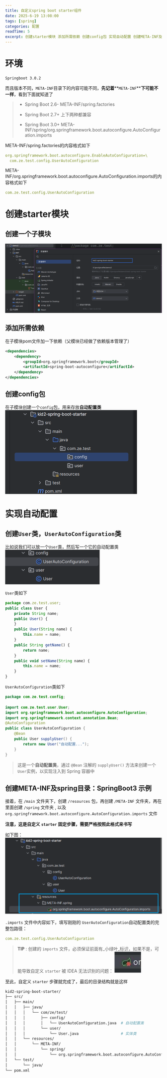 ```yaml
---
title: 自定义spring boot starter组件
date: 2025-6-19 13:08:00
tags: [spring]
categories: 配置
readTime: 5
excerpt: 创建starter模块 添加所需依赖 创建config包 实现自动配置 创建META-INF及spring目录  接着，在 /main 文件夹下，创建 /resources 包，再创建 /META-INF 文件夹，再在里面创建 /spring 文件夹 , 以及 org.springframework.boot.autoconfigure.AutoConfiguration.imports 文件注意，这是自定义 starter 固定步骤，需要严格按照此格式来书写
---
```


# 环境
`Springboot 3.0.2`


而且版本不同，`META-INF`目录下的内容可能不同，**先记着****`META-INF`****下可能不一样**，看到下面就知道了

> - Spring Boot 2.6- META-INF/spring.factories
>     
> - Spring Boot 2.7+ 上下两种都兼容
>     
> - Spring Boot 3.0+ META-INF/spring/org.springframework.boot.autoconfigure.AutoConfiguration.imports
>     

  

META-INF/spring.factories的内容格式如下

```YAML
org.springframework.boot.autoconfigure.EnableAutoConfiguration=\
  com.ze.test.config.UserAutoConfiguration
```

META-INF/org.springframework.boot.autoconfigure.AutoConfiguration.imports的内容格式如下

```YAML
com.ze.test.config.UserAutoConfiguration
```

  

# 创建starter模块

## 创建一个子模块

![](https://raw.githubusercontent.com/zebytes/images/main/20250619125631624.png)


 

## 添加所需依赖

在子模块pom文件加一下依赖（父模块已经做了依赖版本管理了）

```XML
<dependencies>
    <dependency>
        <groupId>org.springframework.boot</groupId>
        <artifactId>spring-boot-autoconfigure</artifactId>
    </dependency>
</dependencies>
```

  

## 创建config包

在子模块创建一个`config`包，用来存放**自动配置类**
![](https://raw.githubusercontent.com/zebytes/images/main/20250619125658383.png)


# 实现自动配置

## 创建`User`类，`UserAutoConfiguration`类

比如说我们可以放一个`User`类，然后写一个它的自动配置类
![](https://raw.githubusercontent.com/zebytes/images/main/20250619125709090.png)

`User`类如下

```TypeScript
package com.ze.test.user;
public class User {
    private String name;
    public User() {
    }
    public User(String name) {
        this.name = name;
    }
    public String getName() {
        return name;
    }
    public void setName(String name) {
        this.name = name;
    }
}
```

`UserAutoConfiguration`类如下

```Java
package com.ze.test.config;

import com.ze.test.user.User;
import org.springframework.boot.autoconfigure.AutoConfiguration;
import org.springframework.context.annotation.Bean;
@AutoConfiguration
public class UserAutoConfiguration {
    @Bean
    public User supplyUser() {
        return new User("自动配置...");
    }
}
```

> 这是一个**自动配置类**，通过 `@Bean` 注解的 `supplyUser()` 方法来创建一个 `User`实例，以实现注入到 Spring 容器中

  

## 创建META-INF及spring目录：SpringBoot3 示例

接着，在 `/main` 文件夹下，创建 `/resources` 包，再创建 `/META-INF` 文件夹，再在里面创建 `/spring` 文件夹 , 以及 `org.springframework.boot.autoconfigure.AutoConfiguration.imports` 文件

**注意，这是自定义** **`starter`** **固定步骤，需要严格按照此格式来书写**

  

如下图：
![](https://raw.githubusercontent.com/zebytes/images/main/20250619125717468.png)

  

`.imports` 文件中内容如下，填写刚刚的 `UserAutoConfiguration`自动配置类的完整包路径：

```YAML
com.ze.test.config.UserAutoConfiguration
```

  

> **TIP** : 创建的 `imports` 文件，必须保证前面有_小绿叶_标识，如果不是，可能导致自定义 `starter` 被 IDEA 无法识别的问题：
>                             ![image.png](https://raw.githubusercontent.com/zebytes/images/main/20250619125913048.png)


至此，自定义 `starter` 步骤就完成了，最后的目录结构就是这样

```Bash
kid2-spring-boot-starter/
├── src/
│   ├── main/
│   │   ├── java/
│   │   │   └── com/ze/test/
│   │   │       ├── config/
│   │   │       │   └── UserAutoConfiguration.java  # 自动配置类
│   │   │       └── user/
│   │   │           └── User.java                   # 实体类
│   │   └── resources/
│   │       └── META-INF/
│   │           └── spring/
│   │               └── org.springframework.boot.autoconfigure.AutoConfiguration.imports  # 自动配置注册文件
│   └── test/
│       └── java/                                  
└── pom.xml                                       
```
